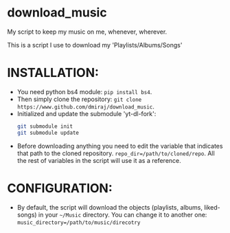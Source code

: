 # download_music
My script to keep my music on me, whenever, wherever.

This is a script I use to download my 'Playlists/Albums/Songs'

# INSTALLATION:
- You need python bs4 module: `pip install bs4`.
- Then simply clone the repository: `git clone https://www.github.com/dmiraj/download_music`.
- Initialized and update the submodule 'yt-dl-fork':
    ```sh
    git submodule init
    git submodule update
    ```
- Before downloading anything you need to edit the variable that indicates that path to the cloned repository. `repo_dir=/path/to/cloned/repo`. All the rest of variables in the script will use it as a reference.

# CONFIGURATION:
- By default, the script will download the objects (playlists, albums, liked-songs) in your `~/Music` directory. You can change it to another one: `music_directory=/path/to/music/direcotry`
